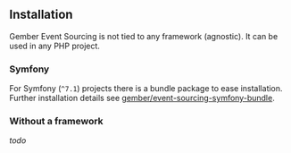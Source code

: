 ## Installation
Gember Event Sourcing is not tied to any framework (agnostic).
It can be used in any PHP project.

### Symfony
For Symfony (`^7.1`) projects there is a bundle package to ease installation.
Further installation details see [gember/event-sourcing-symfony-bundle](https://github.com/GemberPHP/event-sourcing-symfony-bundle).

### Without a framework
*todo*

